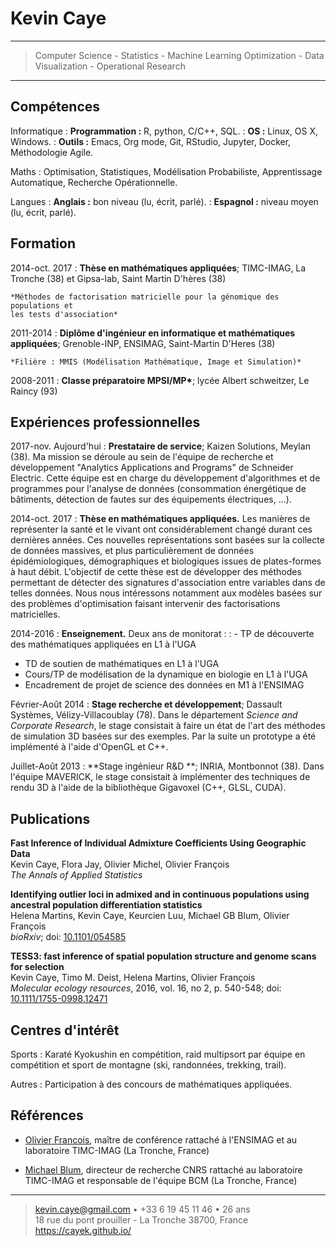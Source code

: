 Kevin Caye
============
----

> Computer Science - Statistics - Machine Learning
> Optimization - Data Visualization - Operational Research 

----


Compétences
------------


Informatique
:  **Programmation :** R, python, C/C++, SQL.
: **OS :** Linux, OS X, Windows.
: **Outils :** Emacs, Org mode, Git, RStudio, Jupyter, Docker, Méthodologie Agile.


Maths
: Optimisation, Statistiques, Modélisation Probabiliste, Apprentissage Automatique, Recherche Opérationnelle.


Langues
: **Anglais :** bon niveau (lu, écrit, parlé). 
: **Espagnol :** niveau moyen (lu, écrit, parlé).



Formation
---------

2014-oct. 2017 
:   **Thèse en mathématiques appliquées**; TIMC-IMAG, La Tronche (38) et
Gipsa-lab, Saint Martin D'hères (38)

    *Méthodes de factorisation matricielle pour la génomique des populations et
    les tests d'association*
     

2011-2014
: **Diplôme d'ingénieur en informatique et mathématiques appliquées**;
Grenoble-INP, ENSIMAG, Saint-Martin D'Heres (38) 

    *Filière : MMIS (Modélisation Mathématique, Image et Simulation)*
    
    
2008-2011 
:  **Classe préparatoire MPSI/MP\***; lycée Albert schweitzer, Le Raincy (93)

Expériences professionnelles
-------------------------------

2017-nov. Aujourd'hui
: **Prestataire de service**; Kaizen Solutions, Meylan (38). Ma mission se déroule au sein
  de l'équipe de recherche et développement "Analytics Applications and
  Programs" de Schneider Electric. Cette équipe est en charge du développement
  d'algorithmes et de programmes pour l'analyse de données (consommation
  énergétique de bâtiments, détection de fautes sur des équipements électriques,
  ...).
  
2014-oct. 2017
: **Thèse en mathématiques appliquées.** Les manières de représenter la santé et
le vivant ont considérablement changé durant ces dernières années. Ces nouvelles
représentations sont basées sur la collecte de données massives, et plus
particulièrement de données épidémiologiques, démographiques et biologiques
issues de plates-formes à haut débit. L'objectif de cette thèse est de
développer des méthodes permettant de détecter des signatures d'association
entre variables dans de telles données. Nous nous intéressons notamment
aux modèles basées sur des problèmes d'optimisation faisant intervenir des
factorisations matricielles.

2014-2016
: **Enseignement.** Deux ans de monitorat :
: - TP de découverte des mathématiques appliquées en L1 à l'UGA
  - TD de soutien de mathématiques en L1 à l'UGA
  - Cours/TP de modélisation de  la dynamique en biologie en L1 à l'UGA
  - Encadrement de projet de science des données en M1 à l'ENSIMAG

Février-Août 2014 
: **Stage recherche et développement**; Dassault Systèmes, Vélizy-Villacoublay
(78). 
Dans le département *Science and Corporate Research*, le stage consistait à
faire un état de l'art des méthodes de simulation 3D basées sur des exemples.
Par la suite un prototype a été implémenté à l'aide d'OpenGL et C++.


Juillet-Août 2013
: **Stage ingénieur R&D **; INRIA, Montbonnot (38). 
Dans l'équipe MAVERICK, le stage consistait à implémenter des techniques de
rendu 3D à l'aide de la bibliothèque Gigavoxel (C++, GLSL, CUDA).

Publications
--------------------

**Fast Inference of Individual Admixture Coefficients Using Geographic Data**\
Kevin Caye, Flora Jay, Olivier Michel, Olivier François\
*The Annals of Applied Statistics* 

**Identifying outlier loci in admixed and in continuous populations using ancestral population differentiation statistics**\
Helena Martins, Kevin Caye, Keurcien Luu, Michael GB Blum, Olivier François\
*bioRxiv*; doi: [10.1101/054585](http://dx.doi.org/10.1101/054585)

**TESS3: fast inference of spatial population structure and genome scans for selection**\
Kevin Caye, Timo M. Deist, Helena Martins, Olivier François\
*Molecular ecology resources*, 2016, vol. 16, no 2, p. 540-548; doi: [10.1111/1755-0998.12471](http://dx.doi.org/10.1111/1755-0998.12471)


Centres d'intérêt
----------------------------------------
Sports
: Karaté Kyokushin en compétition, raid multipsort par équipe en compétition et
sport de montagne (ski, randonnées, trekking, trail).

Autres
: Participation à des concours de mathématiques appliquées.

Références
----------------------------------------
* [Olivier Francois](http://membres-timc.imag.fr/Olivier.Francois/), maître de
  conférence rattaché à l'ENSIMAG et au laboratoire TIMC-IMAG (La Tronche, France)

* [Michael Blum](http://membres-timc.imag.fr/Michael.Blum/), directeur de
  recherche CNRS rattaché au laboratoire TIMC-IMAG et responsable de l'équipe
  BCM (La Tronche, France)

<!-- * [Everton Hermann](https://www.linkedin.com/in/everton-hermann-59908a6/), ingénieur de recherche à Dassault Systèmes (Vélizy-Villacoublay, France) -->

----

> <kevin.caye@gmail.com> • +33 6 19 45 11 46 • 26 ans\
> 18 rue du pont prouiller - La Tronche 38700, France\
> <https://cayek.github.io/>
